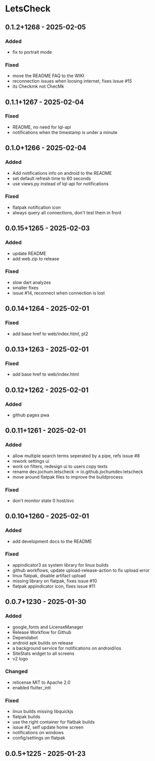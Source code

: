# LetsCheck
## 0.1.2+1268 - 2025-02-05
### Added
- fix to portrait mode

### Fixed
- move the README FAQ to the WIKI
- reconnection issues when loosing internet, fixes issue #15
- its Checkmk not ChecMk

## 0.1.1+1267 - 2025-02-04
### Fixed
- README, no need for lql-api
- notifications when the timestamp is under a minute

## 0.1.0+1266 - 2025-02-04
### Added
- Add notifications info on android to the README
- set default refresh time to 60 seconds
- use views.py instead of lql-api for notifications

### Fixed
- flatpak notification icon
- always query all connections, don't test them in front

## 0.0.15+1265 - 2025-02-03
### Added
- update README
- add web.zip to release

### Fixed
- slow dart analyzes
- smaller fixes
- issue #14, reconnect when connection is lost

## 0.0.14+1264 - 2025-02-01
### Fixed
- add base href to web/index.html, pt2

## 0.0.13+1263 - 2025-02-01
### Fixed
- add base href to web/index.html

## 0.0.12+1262 - 2025-02-01
### Added
- github pages pwa

## 0.0.11+1261 - 2025-02-01
### Added
- allow multiple search terms seperated by a pipe, refs issue #8
- rework settings ui
- work on filters, redesign ui to users copy texts
- rename dev.jochum.letscheck -> io.github.jochumdev.letscheck
- move around flatpak files to improve the buildprocess

### Fixed
- don't monitor state 0 host/svc

## 0.0.10+1260 - 2025-02-01
### Added
- add development docs to the README

### Fixed
- appindicator3 as system library for linux builds
- github workflows, update upload-release-action to fix upload error
- linux flatpak, disable artifact upload
- missing library on flatpak, fixes issue #10
- flatpak appindicator icon, fixes issue #11

## 0.0.7+1230 - 2025-01-30
### Added
- google\_fonts and LicenseManager
- Release Workflow for Github
- Dependabot
- android apk builds on release
- a background service for notifications on android/ios
- SiteStats widget to all screens
- v2 logo

### Changed
- relicense MIT to Apache 2.0
- enabled flutter\_intl

### Fixed
- linux builds missing libquickjs
- flatpak builds
- use the right container for flatbak builds
- issue #2, self update home screen
- notifications on windows
- config/settings on flatpak

## 0.0.5+1225 - 2025-01-23
